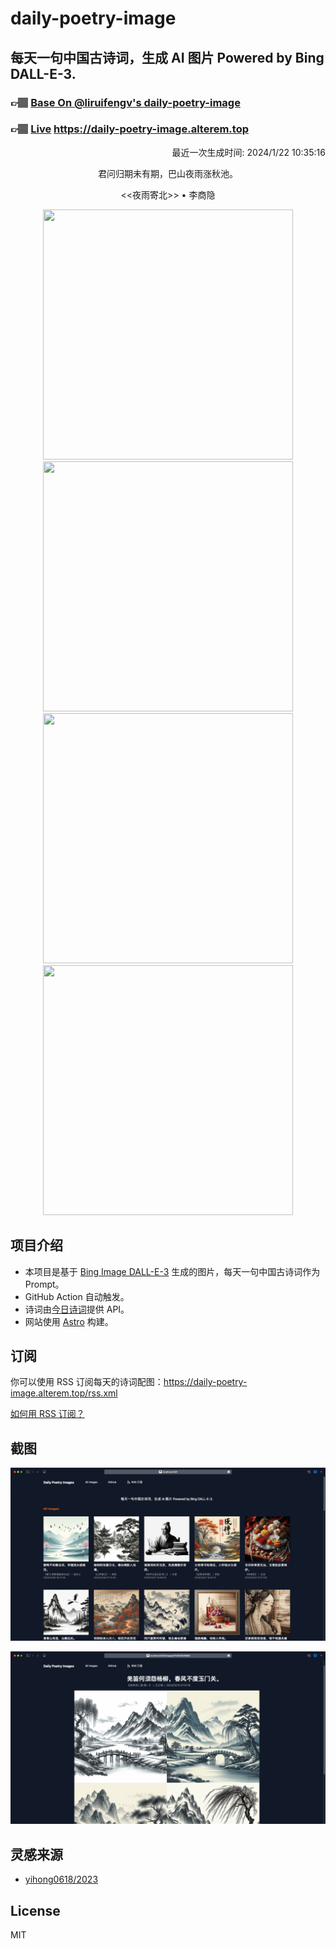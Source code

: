 
# daily-poetry-image

## 每天一句中国古诗词，生成 AI 图片 Powered by Bing DALL-E-3.

### 👉🏽 [Base On @liruifengv's daily-poetry-image](https://github.com/liruifengv/daily-poetry-image)

### 👉🏽 [Live](https://daily-poetry-image.alterem.top/) https://daily-poetry-image.alterem.top

<p align="right">
  最近一次生成时间: 2024/1/22 10:35:16
</p>
<p align="center">
君问归期未有期，巴山夜雨涨秋池。
</p>
<p align="center">
<<夜雨寄北>> • 李商隐
</p>
<p align="center">
<img src="https://tse4.mm.bing.net/th/id/OIG._dRWbMlYKbAeAwRYSRJA" height="400" width="400" />
<img src="https://tse4.mm.bing.net/th/id/OIG.i_v50N1EYKqfJAJHBNha" height="400" width="400" />
<img src="https://tse3.mm.bing.net/th/id/OIG.X7C.uUVECl4Tn.E5AOnc" height="400" width="400" />
<img src="https://tse3.mm.bing.net/th/id/OIG.9KFaxBjdj8lDFQEwbgIw" height="400" width="400" />
</p>

## 项目介绍

-   本项目是基于 [Bing Image DALL-E-3](https://www.bing.com/images/create) 生成的图片，每天一句中国古诗词作为 Prompt。
-   GitHub Action 自动触发。
-   诗词由[今日诗词](https://www.jinrishici.com/)提供 API。
-   网站使用 [Astro](https://astro.build) 构建。

## 订阅

你可以使用 RSS 订阅每天的诗词配图：https://daily-poetry-image.alterem.top/rss.xml

[如何用 RSS 订阅？](https://zhuanlan.zhihu.com/p/55026716)

## 截图

![图片列表](./screenshots/Snipaste_2023-12-28_21-00-26.png)

![图片详情](./screenshots/Snipaste_2023-12-28_21-00-53.png)

## 灵感来源

-   [yihong0618/2023](https://github.com/yihong0618/2023)

## License

MIT
